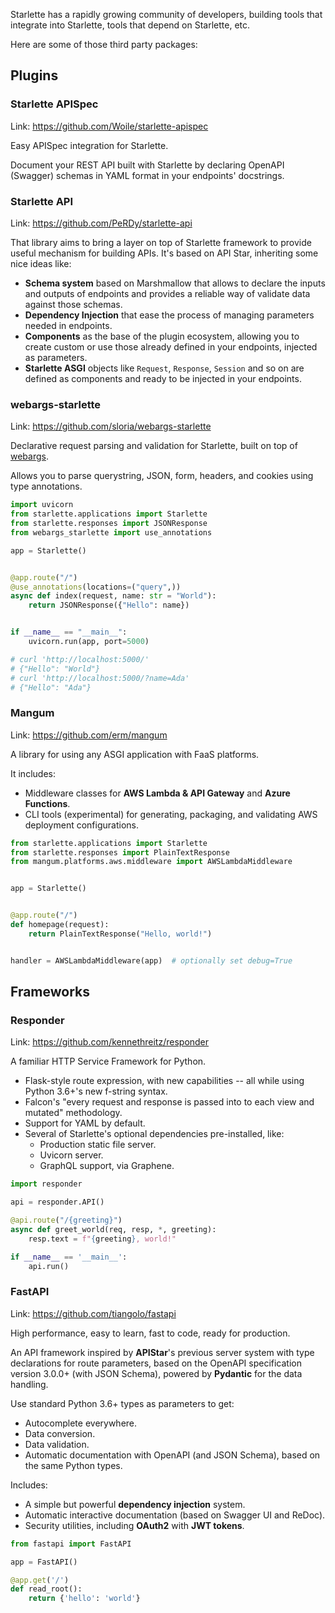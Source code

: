 
Starlette has a rapidly growing community of developers, building tools that integrate into Starlette, tools that depend on Starlette, etc.

Here are some of those third party packages:

## Plugins

### Starlette APISpec

Link: <a href="https://github.com/Woile/starlette-apispec" target="_blank">https://github.com/Woile/starlette-apispec</a>

Easy APISpec integration for Starlette.

Document your REST API built with Starlette by declaring OpenAPI (Swagger) schemas in YAML format in your endpoints' docstrings.

### Starlette API

Link: <a href="https://github.com/PeRDy/starlette-api" target="_blank">https://github.com/PeRDy/starlette-api</a>

That library aims to bring a layer on top of Starlette framework to provide useful mechanism for building APIs. It's based on API Star, inheriting some nice ideas like:

* **Schema system** based on Marshmallow that allows to declare the inputs and outputs of endpoints and provides a reliable way of validate data against those schemas.
* **Dependency Injection** that ease the process of managing parameters needed in endpoints.
* **Components** as the base of the plugin ecosystem, allowing you to create custom or use those already defined in your endpoints, injected as parameters.
* **Starlette ASGI** objects like `Request`, `Response`, `Session` and so on are defined as components and ready to be injected in your endpoints.

### webargs-starlette

Link: <a href="https://github.com/sloria/webargs-starlette" target="_blank">https://github.com/sloria/webargs-starlette</a>

Declarative request parsing and validation for Starlette, built on top
of [webargs](https://github.com/marshmallow-code/webargs).

Allows you to parse querystring, JSON, form, headers, and cookies using
type annotations.

```python
import uvicorn
from starlette.applications import Starlette
from starlette.responses import JSONResponse
from webargs_starlette import use_annotations

app = Starlette()


@app.route("/")
@use_annotations(locations=("query",))
async def index(request, name: str = "World"):
    return JSONResponse({"Hello": name})


if __name__ == "__main__":
    uvicorn.run(app, port=5000)

# curl 'http://localhost:5000/'
# {"Hello": "World"}
# curl 'http://localhost:5000/?name=Ada'
# {"Hello": "Ada"}
```

### Mangum

Link: <a href="https://github.com/erm/mangum" target="_blank">https://github.com/erm/mangum</a>

A library for using any ASGI application with FaaS platforms.

It includes:

* Middleware classes for **AWS Lambda & API Gateway** and **Azure Functions**.
* CLI tools (experimental) for generating, packaging, and validating AWS deployment configurations.

```Python
from starlette.applications import Starlette
from starlette.responses import PlainTextResponse
from mangum.platforms.aws.middleware import AWSLambdaMiddleware


app = Starlette()


@app.route("/")
def homepage(request):
    return PlainTextResponse("Hello, world!")


handler = AWSLambdaMiddleware(app)  # optionally set debug=True
```


## Frameworks

### Responder

Link: <a href="https://github.com/kennethreitz/responder" target="_blank">https://github.com/kennethreitz/responder</a>

A familiar HTTP Service Framework for Python.

* Flask-style route expression, with new capabilities -- all while using Python 3.6+'s new f-string syntax.
* Falcon's "every request and response is passed into to each view and mutated" methodology.
* Support for YAML by default.
* Several of Starlette's optional dependencies pre-installed, like:
    * Production static file server.
    * Uvicorn server.
    * GraphQL support, via Graphene.

```Python
import responder

api = responder.API()

@api.route("/{greeting}")
async def greet_world(req, resp, *, greeting):
    resp.text = f"{greeting}, world!"

if __name__ == '__main__':
    api.run()
```

### FastAPI

Link: <a href="https://github.com/tiangolo/fastapi" target="_blank">https://github.com/tiangolo/fastapi</a>

High performance, easy to learn, fast to code, ready for production.

An API framework inspired by **APIStar**'s previous server system with type declarations for route parameters, based on the OpenAPI specification version 3.0.0+ (with JSON Schema), powered by **Pydantic** for the data handling.

Use standard Python 3.6+ types as parameters to get:

* Autocomplete everywhere.
* Data conversion.
* Data validation.
* Automatic documentation with OpenAPI (and JSON Schema), based on the same Python types.

Includes:

* A simple but powerful **dependency injection** system.
* Automatic interactive documentation (based on Swagger UI and ReDoc).
* Security utilities, including **OAuth2** with **JWT tokens**.

```Python
from fastapi import FastAPI

app = FastAPI()

@app.get('/')
def read_root():
    return {'hello': 'world'}
```
